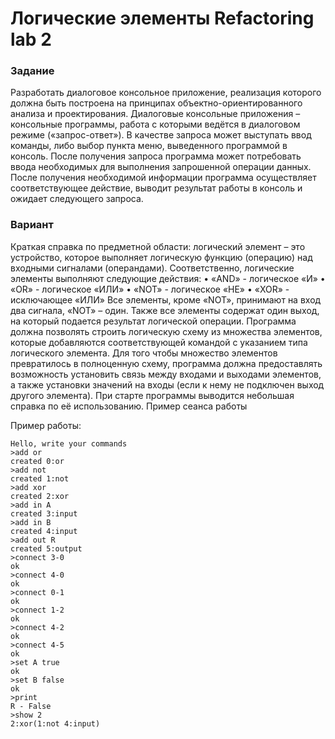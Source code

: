#  Логические элементы Refactoring lab 2

### Задание

Разработать диалоговое консольное приложение, реализация которого должна быть построена на принципах 
объектно-ориентированного анализа и проектирования. Диалоговые консольные приложения – консольные 
программы, работа с которыми ведётся в диалоговом режиме («запрос-ответ»). В качестве запроса может 
выступать ввод команды, либо выбор пункта меню, выведенного программой в консоль. После получения 
запроса программа может потребовать ввода необходимых для выполнения запрошенной операции данных. 
После получения необходимой информации программа осуществляет соответствующее действие, выводит 
результат работы в консоль и ожидает следующего запроса.

### Вариант

Краткая справка по предметной области: логический элемент – это устройство, которое выполняет логическую 
функцию (операцию) над входными сигналами (операндами).
Соответственно, логические элементы выполняют следующие действия:
• «AND» - логическое «И»
• «OR» - логическое «ИЛИ»
• «NOT» - логическое «НЕ»
• «XOR» - исключающее «ИЛИ»
Все элементы, кроме «NOT», принимают на вход два сигнала, «NOT» – один. Также все элементы содержат 
один выход, на который подается результат логической операции.
Программа должна позволять строить логическую схему из множества элементов, которые добавляются 
соответствующей командой с указанием типа логического элемента. Для того чтобы множество элементов 
превратилось в полноценную схему, программа должна предоставлять возможность установить связь между 
входами и выходами элементов, а также установки значений на входы (если к нему не подключен выход 
другого элемента).
При старте программы выводится небольшая справка по её использованию. Пример сеанса работы

Пример работы:

```
Hello, write your commands
>add or
created 0:or
>add not
created 1:not
>add xor
created 2:xor
>add in A
created 3:input
>add in B
created 4:input
>add out R
created 5:output
>connect 3-0
ok
>connect 4-0
ok
>connect 0-1
ok
>connect 1-2
ok
>connect 4-2
ok
>connect 4-5
ok
>set A true
ok
>set B false
ok
>print
R - False
>show 2
2:xor(1:not 4:input)
```
